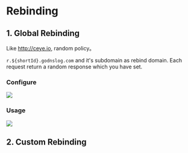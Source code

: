 # Rebinding

## 1. Global Rebinding

Like <http://ceye.io>, random policy。 

`r.${shortId}.godnslog.com` and it's subdomain as rebind domain. Each request return a random response which you have set.

### Configure
![](https://s1.ax1x.com/2020/08/31/dOO6fO.png)

### Usage

![](https://s1.ax1x.com/2020/08/31/dOOgpD.png)


## 2. Custom Rebinding
